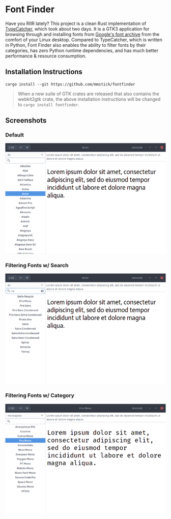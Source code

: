 # Font Finder

Have you RIIR lately? This project is a clean Rust implementation of
[TypeCatcher](https://github.com/andrewsomething/typecatcher/), which took
about two days. It is a GTK3 application for browsing through and installing
fonts from [Google's font archive](https://fonts.google.com/) from the comfort
of your Linux desktop. Compared to TypeCatcher, which is written in Python,
Font Finder also enables the ability to filter fonts by their categories,
has zero Python runtime dependencies, and has much better performance &
resource consumption.

## Installation Instructions

```
cargo install --git https://github.com/mmstick/fontfinder
```

> When a new suite of GTK crates are released that also contains the
> webkit2gtk crate, the above installation instructions will be changed to
> `cargo install fontfinder`.

## Screenshots

### Default

![First Screenshot](screenshot01.png)

### Filtering Fonts w/ Search

![Second Screenshot](screenshot02.png)

### Filtering Fonts w/ Category

![Third Screenshot](screenshot03.png)

